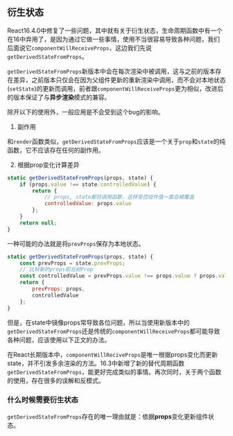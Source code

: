 ## 衍生状态

React16.4.0中修复了一些问题，其中就有关于衍生状态，生命周期函数中有一个在16中弃用了，是因为通过它做一些事情，使用不当很容易导致各种问题，我们后面说它`componentWillReceiveProps`，这边我们先说`getDerivedStateFromProps`。

`getDerivedStateFromProps`新版本中会在每次渲染中被调用，这与之前的版本存在差异，之前版本只仅会在因为父组件更新的重新渲染中调用，而不会对本地状态(`setState`)的更新而调用，前者跟`componentWillReceiveProps`更为相似，改进后的版本保证了与**异步渲染**模式的兼容。

除开以下的使用外，一般应用是不会受到这个bug的影响。

1. 副作用

和`render`函数类似，`getDerivedStateFromProps`应该是一个关于`prop`和`state`的纯函数，它不应该存在任何的副作用。

2. 根据prop变化计算差异

```javascript
static getDerivedStateFromProps(props, state) {
	if (props.value !== state.controlledValue) {
		return {
			// props, state都将调用函数，这样受控组件值一直会被覆盖
			controlledValue: props.value
		};
	}
	return null;
}
```
一种可能的办法就是将`prevProps`保存为本地状态。

```javascript
static getDerivedStateFromProps(props, state) {
	const prevProps = state.prevProps;
	// 比较新的props和当前Prop
	const controlledValue = prevProps.value !== props.value ? props.value : state.controlledValue;
	return {
		prevProps: props,
		controlledValue
	};
}
```
但是，在state中镜像props常导致各位问题，所以当使用新版本中的`getDerivedStateFromProps`还是传统的`componentWillReceiveProps`都可能导致各种问题，应该使用以下正文的办法。

在React长期版本中，`componentWillReciveProps`是唯一根据props变化而更新state，并不引发多余渲染的方法。16.3中新增了新的替代周期函数`getDerivedStateFromProps`，能更好完成类似的事情。再次同时，关于两个函数的使用，存在很多的误解和反模式。

### 什么时候需要衍生状态

`getDerivedStateFromProps`存在的唯一理由就是：依据**props**变化更新组件状态。




































